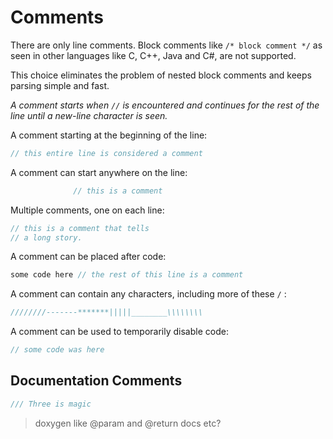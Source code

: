 # Comments

There are only line comments. Block comments like `/* block comment */` as seen in other languages like C, C++, Java and C#, are not supported.

This choice eliminates the problem of nested block comments and keeps parsing simple and fast.

_A comment starts when `//` is encountered and continues for the rest of the line until a new-line character is seen._

A comment starting at the beginning of the line:

```C#
// this entire line is considered a comment
```

A comment can start anywhere on the line:

```C#
              // this is a comment
```

Multiple comments, one on each line:

```C#
// this is a comment that tells
// a long story.
```

A comment can be placed after code:

```C#
some code here // the rest of this line is a comment
```

A comment can contain any characters, including more of these `/` :

```C#
////////-------*******|||||________\\\\\\\\
```

A comment can be used to temporarily disable code:

```C#
// some code was here
```

## Documentation Comments

```C#
/// Three is magic
```

> doxygen like @param and @return docs etc?
